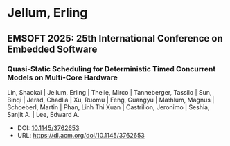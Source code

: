 # Jellum, Erling

## EMSOFT 2025: 25th International Conference on Embedded Software

### Quasi-Static Scheduling for Deterministic Timed Concurrent Models on Multi-Core Hardware
Lin, Shaokai | Jellum, Erling | Theile, Mirco | Tanneberger, Tassilo | Sun, Binqi | Jerad, Chadlia | Xu, Ruomu | Feng, Guangyu | Mæhlum, Magnus | Schoeberl, Martin | Phan, Linh Thi Xuan | Castrillon, Jeronimo | Seshia, Sanjit A. | Lee, Edward A.
* DOI: [10.1145/3762653](https://doi.org/10.1145/3762653)
* URL: <https://dl.acm.org/doi/10.1145/3762653>

